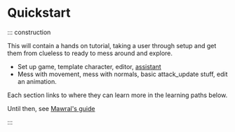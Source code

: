 # Quickstart

::: construction

This will contain a hands on tutorial, taking a user through setup and get them from clueless to ready to mess
around and explore.

- Set up game, template character, editor, [assistant](/assistant)
- Mess with movement, mess with normals, basic attack_update stuff, edit an animation. 

Each section links to where they can learn more in the learning paths below.

Until then, see [Mawral's guide](https://ko-fi.com/post/Rivals-of-Aether-Workshop-A-Complete-Starter-Guid-I2I42WI2N)

:::